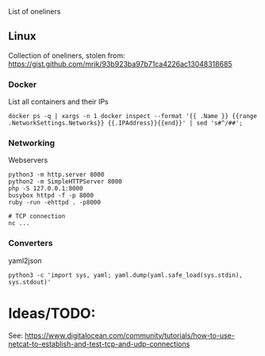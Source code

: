 

List of oneliners

## Linux
Collection of oneliners, stolen from: https://gist.github.com/mrjk/93b923ba97b71ca4226ac13048318685

### Docker

List all containers and their IPs
```
docker ps -q | xargs -n 1 docker inspect --format '{{ .Name }} {{range .NetworkSettings.Networks}} {{.IPAddress}}{{end}}' | sed 's#^/##';
```

### Networking

Webservers
```
python3 -m http.server 8000
python2 -m SimpleHTTPServer 8000
php -S 127.0.0.1:8000
busybox httpd -f -p 8000
ruby -run -ehttpd . -p8000

# TCP connection
nc ...
```

### Converters

yaml2json
```
python3 -c 'import sys, yaml; yaml.dump(yaml.safe_load(sys.stdin), sys.stdout)'
```

# Ideas/TODO:
See: https://www.digitalocean.com/community/tutorials/how-to-use-netcat-to-establish-and-test-tcp-and-udp-connections
